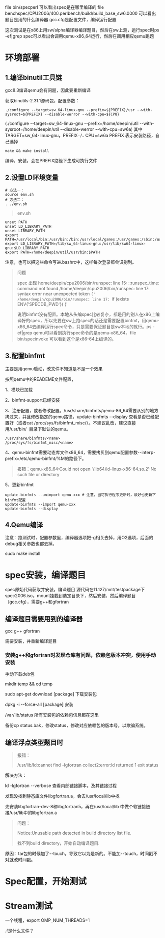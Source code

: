 file bin/specperl 可以看出spec是在哪里编译的
file benchspec/CPU2006/400.perlbench/build/build_base_sw6.0000 可以看出题目是用的什么编译器
gcc.cfg是配置文件，编译运行配置

这次测试是在x86上用sw/alpha编译器编译题目，然后在sw上测，运行spec时ps -ef|grep spec可以看出会调用qemu-x86_64运行，然后在调用相应qemu跑题

# 环境部署

## 1.编译binutil工具链

gcc8.3编译qemu会有问题，因此要重新编译

获取binutils-2.31.1源码包，配置参数：

```shell
./configure --target=sw_64-linux-gnu --prefix=${PREFIX}/usr --with-sysroot=${PREFIX} --disable-werror --with-cpu=${CPU}
```

(./configure --target=sw_64-linux-gnu --prefix=/home/deepin/util --with-sysroot=/home/deepin/util --disable-werror --with-cpu=sw6a)
其中TARGET=sw_64-linux-gnu，PREFIX=/.. CPU=sw6a
PREFIX 表示安装路径，自己选择

```shell
make && make install 
```

编译，安装，会在PREFIX路径下生成可执行文件

## 2.设置LD环境变量

```shell
# 方法一：
source env.sh  
# 方法二：
. ./env.sh
```

> env.sh

```shell
unset PATH
unset LD_LIBRARY_PATH
unset LIBRARY_PATH
export PATH=/usr/local/bin:/usr/bin:/bin:/usr/local/games:/usr/games:/sbin:/usr/sbin
export LD_LIBRARY_PATH=/lib/sw_64-linux-gnu:/usr/lib/sw64-linux-gnu:$LD_LIBRARY_PATH
export PATH=/home/deepin/util/usr/bin:$PATH
```

注意，也可以把这些命令写进.bashrc中，这样每次登录都会识别到。

> 问题
> 
> spec 出现
> home/deepin/cpu2006/bin/runspec: line 15: ::runspec_time: command not found
> /home/deepin/cpu2006/bin/runspec: line 17: syntax error near unexpected token `{'
> /home/deepin/cpu2006/bin/runspec: line 17: `if (exists ENV{'SPECDB_PWD'}) {'
> 
> 说明binfmt没有配置。本地从头编spec比较复杂，都是用的别人在x86上编译好的spec，所以先要在sw上跑spec的话还是需要配置binfmt，用qemu-x86_64去编译运行spec命令，只是需要保证题目是sw本地的就行。ps -ef|grep qemu可以看到执行spec命令的是qemu-x86_64。file bin/specinvoke 可以看到这个是x86-64上编译的。

## 3.配置binfmt

主要是用qemu启动，改文件不知道是不是一个效果

按照qemu中的READEME文件配置，

1、模块已加载

2、binfmt-support已经安装

3、注册配置，或者修改配置。/usr/share/binfmts/qemu-86_64需要从别的地方拷过来，并且修改指定的qemu路径，update-binfmts --display 查看是否已经配置好（或者cat /proc/sys/fs/binfmt_misc/<name>）。不建议乱改，建议直接用/usr/bin/  目录下默认的qemu。

```shell
/usr/share/binfmts/<name>
/proc/sys/fs/binfmt_misc/<name>
```

4、qemu-binfmt需要动态库文件x86_64，需要拷贝到qemu配置参数--interp-prefix=/etc/qemu-binfmt/%M的路径下。

> 报错：qemu-x86_64:Could not open '/lib64/ld-linux-x86-64.so.2':No such file or directory

5、更新binfmt

```shell
update-binfmts --unimport qemu-xxx # 注意，当可执行程序更新时，最好也更新下binfmt配置
update-binfmts --import qemu-xxx
update-binfmts --display
```

## 4.Qemu编译

注意：跑测试时，配置参数里，编译器选项把-g相关去掉，用O2选项，后面的debug相关参数也都去掉。

sudo make install 

# spec安装，编译题目

spec原始代码获取并安装，编译题目
源代码在11.127/mnt/testpackage下spec2006.iso，mount挂载到选定目录下，然后安装，然后编译题目（gcc.cfg），需要g++和gfortran

## 编译题目需要用到的编译器

gcc
g++
gfortran

需要安装，并重新编译题目

### 安装g++和gfortran时发现仓库有问题，依赖包版本冲突，使用手动安装

手动下载deb包

mkdir temp && cd temp

sudo apt-get download [package] 下载安装包

dpkg -i --force-all            [package]    安装

/var/lib/status 所有安装包的依赖包信息都在这里

备份cp status.bak，修改status，修改对应依赖包的版本号，以欺骗系统。

## 编译浮点类型题目时

> 报错：
> 
> /usr/lib/ld:cannot find -lgfortran 
> collect2:error:ld returned 1 exit status

解决方法：

ld -lgfortran --verbose 查看内部链接脚本，及其链接过程

发现没找到静态库文件libgfortran.a，会去/usr/local/lib中找

先安装libgfortran-dev-8和libgfortran5，再在/usr/local/lib 中做个软链接链接/usr/lib中的libgfortran.a

> 问题：
> 
> Notice:Unusable path detected in build directory list file.
> 
> 找不到build directory，开始自动编译题目.

原因：tar包的时候加了--touch，导致它以为是新的。不能加--touch，时间戳不对就改时间戳。

# Spec配置，开始测试

# Stream测试

一个线程，export OMP_NUM_THREADS=1

.f是什么文件？
